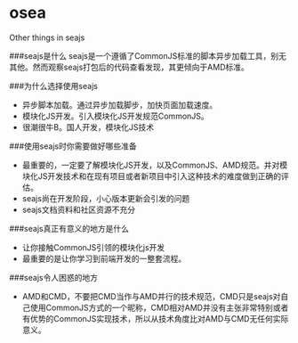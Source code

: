 osea
====

Other things in seajs

###seajs是什么
seajs是一个遵循了CommonJS标准的脚本异步加载工具，别无其他。然而观察seajs打包后的代码查看发现，其更倾向于AMD标准。

###为什么选择使用seajs
*    异步脚本加载。通过异步加载脚步，加快页面加载速度。
*    模块化JS开发。引入模块化JS开发规范CommonJS。
*    很潮很牛B。国人开发，模块化JS技术  

###使用seajs时你需要做好哪些准备
*    最重要的，一定要了解模块化JS开发，以及CommonJS、AMD规范。并对模块化JS开发技术和在现有项目或者新项目中引入这种技术的难度做到正确的评估。
*    seajs尚在开发阶段，小心版本更新会引发的问题
*    seajs文档资料和社区资源不充分

###seajs真正有意义的地方是什么
*	 让你接触CommonJS引领的模块化js开发
*    最重要的是让你学习到前端开发的一整套流程。

###seajs令人困惑的地方
*    AMD和CMD，不要把CMD当作与AMD并行的技术规范，CMD只是seajs对自己使用CommonJS方式的一个昵称，CMD相对AMD并没有主张非常特别或者有优势的CommonJS实现技术，所以从技术角度比对AMD与CMD无任何实际意义。
